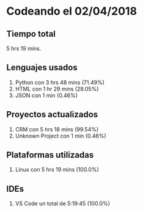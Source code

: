 # Codeando el 02/04/2018

## Tiempo total
5 hrs 19 mins.

## Lenguajes usados
1. Python con 3 hrs 48 mins (71.49%)
1. HTML con 1 hr 29 mins (28.05%)
1. JSON con 1 min (0.46%)

## Proyectos actualizados
1. CRM con 5 hrs 18 mins (99.54%)
1. Unknown Project con 1 min (0.46%)

## Plataformas utilizadas
1. Linux con 5 hrs 19 mins (100.0%)

## IDEs
1. VS Code un total de 5:19:45 (100.0%)

